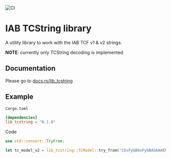 ![CI](https://github.com/advancedSTORE/lib_tcstring/workflows/CI/badge.svg)

# IAB TCString library
A utility library to work with the IAB TCF v1 & v2 strings.

**NOTE**: currently only TCString decoding is implemented

## Documentation
Please go to [docs.rs/lib_tcstring](https://docs.rs/lib_tcstring)

## Example
`Cargo.toml`
```toml
[dependencies]
lib_tcstring = "0.1.0"
```

Code
```rust
use std::convert::TryFrom;

let tc_model_v2 = lib_tcstring::TCModel::try_from("COvFyGBOvFyGBAbAAAENAPCAAOAAAAAAAAAAAEEUACCKAAA");
```